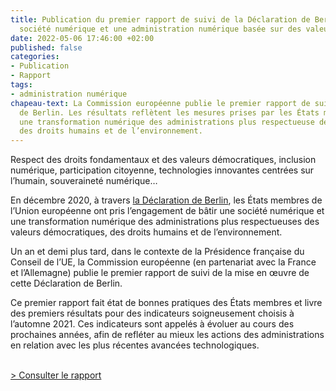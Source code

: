 ```yaml
---
title: Publication du premier rapport de suivi de la Déclaration de Berlin sur la
  société numérique et une administration numérique basée sur des valeurs
date: 2022-05-06 17:46:00 +02:00
published: false
categories:
- Publication
- Rapport
tags:
- administration numérique
chapeau-text: La Commission européenne publie le premier rapport de suivi de la Déclaration
  de Berlin. Les résultats reflètent les mesures prises par les États membres pour
  une transformation numérique des administrations plus respectueuse des valeurs démocratiques,
  des droits humains et de l’environnement.
---
```


Respect des droits fondamentaux et des valeurs démocratiques, inclusion numérique, participation citoyenne, technologies innovantes centrées sur l’humain, souveraineté numérique…

En décembre 2020, à travers [la Déclaration de Berlin](https://digital-strategy.ec.europa.eu/en/news/berlin-declaration-digital-society-and-value-based-digital-government), les États membres de l’Union européenne ont pris l’engagement de bâtir une société numérique et une transformation numérique des administrations plus respectueuses des valeurs démocratiques, des droits humains et de l’environnement. 

Un an et demi plus tard, dans le contexte de la Présidence française du Conseil de l’UE, la Commission européenne (en partenariat avec la France et l’Allemagne) publie le premier rapport de suivi de la mise en œuvre de cette Déclaration de Berlin.

Ce premier rapport fait état de bonnes pratiques des États membres et livre des premiers résultats pour des indicateurs soigneusement choisis à l’automne 2021. Ces indicateurs sont appelés à évoluer au cours des prochaines années, afin de refléter au mieux les actions des administrations en relation avec les plus récentes avancées technologiques.

<br><a href="/uploads/20220506_Berlin_Declaration_monitoring_report_2022.pdf" alt="Rapport du suivi de la Déclaration de Berlin - Fichier PDF">> Consulter le rapport</a>